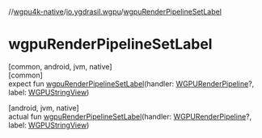 //[wgpu4k-native](../../index.md)/[io.ygdrasil.wgpu](index.md)/[wgpuRenderPipelineSetLabel](wgpu-render-pipeline-set-label.md)

# wgpuRenderPipelineSetLabel

[common, android, jvm, native]\
[common]\
expect fun [wgpuRenderPipelineSetLabel](wgpu-render-pipeline-set-label.md)(handler: [WGPURenderPipeline](-w-g-p-u-render-pipeline/index.md)?, label: [WGPUStringView](-w-g-p-u-string-view/index.md))

[android, jvm, native]\
actual fun [wgpuRenderPipelineSetLabel](wgpu-render-pipeline-set-label.md)(handler: [WGPURenderPipeline](-w-g-p-u-render-pipeline/index.md)?, label: [WGPUStringView](-w-g-p-u-string-view/index.md))